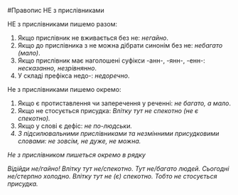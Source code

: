 #Правопис НЕ з прислiвниками


<span class="p1">НЕ з прислiвниками пишемо разом:</span>
1. Якщо прислiвник не вживається без <span class="p1">не</span>: <i>негайно</i>.
2. Якщо до прислiвника з не можна дiбрати синонiм без <span class="p1">не</span>: <i>небагато (мало)</i>.
3. Якщо прислiвник має наголошенi суфiкси <span class="p1">-анн-</span>, <span class="p1">-янн-</span>, <span class="p1">-енн-</span>: <i>несказанно, незрiвнянно</i>.
4. У складi префiкса <span class="p1">недо-</span>: <i>недоречно</i>.


<span class="p1">Не з прислiвниками пишемо окремо:</span>
1. Якщо є протиставлення чи заперечення у реченнi: <i>не багато, а мало</i>.
2. Якщо <span class="p1">не</span> стосується присудка: <i>Влiтку тут не спекотно (не є спекотно).</i>
3. Якщо у словi є дефiс: <i>не по-людськи<i>.
4. З пiдсилювальними прислiвниками та незмiнними присудковими словами: <i>не зовсiм, не дуже, не можна.</i>
 

<quiz> 
    <question>
       <p>Не з прислівником пишеться окремо в рядку</p>
           <answer>Відійди не/гайно!</answer>
           <answer correct>Влітку тут не/спекотно.</answer>
           <answer>Тут не/багато людей.</answer>
           <answer>Сьогодні не/стерпно холодно.</answer>
      <explanation>
Влітку тут не (є) спекотно. Тобто <span class="p1">не</span> стосується присудка.
 </explanation>
    </question>
</quiz> 

